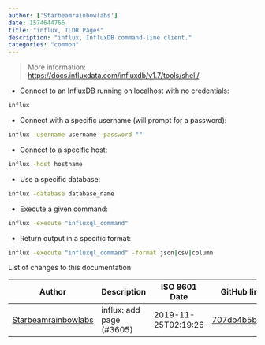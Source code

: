 ```yaml
---
author: ['Starbeamrainbowlabs']
date: 1574644766
title: "influx, TLDR Pages"
description: "influx, InfluxDB command-line client."
categories: "common"
---
```

> More information: <https://docs.influxdata.com/influxdb/v1.7/tools/shell/>.

- Connect to an InfluxDB running on localhost with no credentials:

```bash
influx
```

- Connect with a specific username (will prompt for a password):

```bash
influx -username username -password ""
```

- Connect to a specific host:

```bash
influx -host hostname
```

- Use a specific database:

```bash
influx -database database_name
```

- Execute a given command:

```bash
influx -execute "influxql_command"
```

- Return output in a specific format:

```bash
influx -execute "influxql_command" -format json|csv|column
```
List of changes to this documentation


Author | Description | ISO 8601 Date | GitHub link
------|-----|-----|-----
[Starbeamrainbowlabs](mailto:sbrl@starbeamrainbowlabs.com) | influx: add page (#3605) | 2019-11-25T02:19:26 | [707db4b5b23b](https://github.com/tldr-pages/tldr/commit/707db4b5b23b35ee5bee16b87d6e0d856369c37f)

